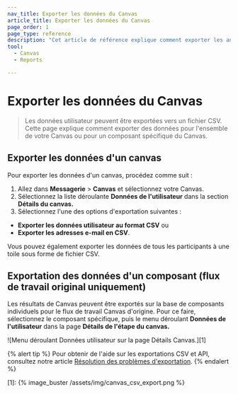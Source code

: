 ```yaml
---
nav_title: Exporter les données du Canvas
article_title: Exporter les données du Canvas
page_order: 1
page_type: reference
description: "Cet article de référence explique comment exporter les analyses de Canvas."
tool: 
  - Canvas
  - Reports

---
```


# Exporter les données du Canvas

> Les données utilisateur peuvent être exportées vers un fichier CSV. Cette page explique comment exporter des données pour l'ensemble de votre Canvas ou pour un composant spécifique du Canvas.

## Exporter les données d'un canvas

Pour exporter les données d'un canvas, procédez comme suit :

1. Allez dans **Messagerie** > **Canvas** et sélectionnez votre Canvas.
2. Sélectionnez la liste déroulante **Données de l'utilisateur** dans la section **Détails du canvas.**  
3. Sélectionnez l'une des options d'exportation suivantes :
  - **Exporter les données utilisateur au format CSV** ou
  - **Exporter les adresses e-mail en CSV**.

Vous pouvez également exporter les données de tous les participants à une toile sous forme de fichier CSV.

## Exportation des données d'un composant (flux de travail original uniquement)

Les résultats de Canvas peuvent être exportés sur la base de composants individuels pour le flux de travail Canvas d'origine. Pour ce faire, sélectionnez le composant spécifique, puis le menu déroulant **Données de l'utilisateur** dans la page **Détails de l'étape du canvas.**  

![Menu déroulant Données utilisateur sur la page Détails Canvas.][1]

{% alert tip %}
Pour obtenir de l'aide sur les exportations CSV et API, consultez notre article [Résolution des problèmes d'exportation]({{site.baseurl}}/user_guide/data/export_braze_data/export_troubleshooting/).
{% endalert %}

[1]: {% image_buster /assets/img/canvas_csv_export.png %}
